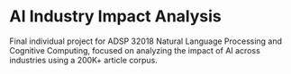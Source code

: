 # AI Industry Impact Analysis
Final individual project for ADSP 32018 Natural Language Processing and Cognitive Computing, focused on analyzing the impact of AI across industries using a 200K+ article corpus.
